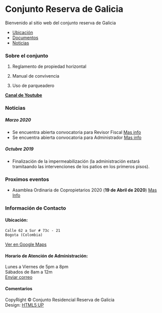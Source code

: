 # Conjunto Reserva de Galicia  
Bienvenido al sitio web del conjunto reserva de Galicia

<ul class="actions">
  <li><a href="#zero" class="button scrolly">Ubicación</a></li>
  <li><a href="#one" class="button scrolly">Documentos</a></li>
  <li><a href="#two" class="button scrolly">Noticias</a></li>
</ul>

### Sobre el conjunto
  
1. Reglamento de propiedad horizontal</p>
2. Manual de convivencia</p>
3. Uso de parqueadero</p>

**[Canal de Youtube](https://www.youtube.com/channel/UCmVX4zrxCtDMPDJJj-t0M-Q/)**  

### Noticias
  
##### Marzo 2020  
- Se encuentra abierta convocatoria para Revisor Fiscal [Mas info](http://www.computrabajo.com)
- Se encuentra abierta convocatoria para Administrador [Mas info](?)
  
##### Octubre 2019  
- Finalización de la impermeabilización (la administración estará tramitaando las intervenciones de los patios en los primeros pisos).
  
### Proximos eventos  
  
- Asamblea Ordinaria de Copropietarios 2020 (**19 de Abril de 2020**) [Mas Info](?)


### Información de Contacto
  
#### Ubicación:
  
```markdown
Calle 62 a Sur # 73c - 21  
Bogota (Colombia)  
```
[Ver en Google Maps](https://maps.google.com/?q=Conjunto+Residencial+Reserva+de+Galicia&z=10)  
  
#### Horario de Atención de Administración:
  
Lunes a Viernes de 5pm a 8pm  
Sábados de 8am a 12m  
[Enviar correo](mailto:contadoragalicia@gmail.com)  
  

#### Comentarios



CopyRight
&copy; Conjunto Residencial Reserva de Galicia  
Design: <a href="http://html5up.net">HTML5 UP

